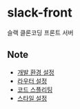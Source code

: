 # slack-front

슬랙 클론코딩 프론트 서버

## Note

- [개발 환경 설정](Note/%EA%B0%9C%EB%B0%9C-%ED%99%98%EA%B2%BD-%EC%84%A4%EC%A0%95.md)
- [라우터 설정](Note/%EB%9D%BC%EC%9A%B0%ED%84%B0-%EC%84%A4%EC%A0%95.md)
- [코드 스플리팅](Note/%EC%BD%94%EB%93%9C-%EC%8A%A4%ED%94%8C%EB%A6%AC%ED%8C%85.md)
- [스타일 설정](Note/%EC%8A%A4%ED%83%80%EC%9D%BC-%EC%84%A4%EC%A0%95.md)
